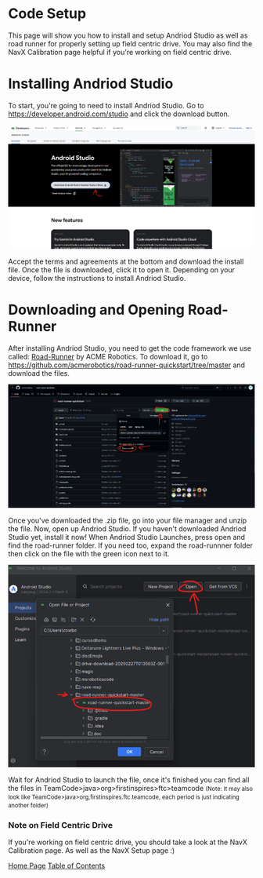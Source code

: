 # Code Setup

This page will show you how to install and setup Andriod Studio as well as road runner for properly setting up field centric drive.
You may also find the NavX Calibration page helpful if you're working on field centric drive.

# Installing Andriod Studio
To start, you're going to need to install Andriod Studio. Go to https://developer.android.com/studio and click the download button.

![Andriod Studio download button](andriod-studio-download-button.png)

Accept the terms and agreements at the bottom and download the install file. Once the file is downloaded, click it to open it.
Depending on your device, follow the instructions to install Andriod Studio.



# Downloading and Opening Road-Runner
After installing Andriod Studio, you need to get the code framework we use called: [Road-Runner](https://github.com/acmerobotics/road-runner-quickstart/tree/master) by ACME Robotics. 
To download it, go to https://github.com/acmerobotics/road-runner-quickstart/tree/master and download the files. 

![Road Runner GitHub Download](road-runner-download.png)

Once you've downloaded the .zip file, go into your file manager and unzip the file. Now, open up Andriod Studio. If you haven't downloaded Andriod Studio yet, install it now!
When Andriod Studio Launches, press open and find the road-runner folder. If you need too, expand the road-runnner folder then click on the file with the green icon next to it.

![Road Runner open in Andriod Studio](road-runner-open-andriod-studio.png)

Wait for Andriod Studio to launch the file, once it's finished you can find all the files in TeamCode>java>org>firstinspires>ftc>teamcode
<small>(Note: It may also look like TeamCode>java>org,firstinspires.ftc.teamcode, each period is just indicating another folder)</small>


### Note on Field Centric Drive
If you're working on field centric drive, you should take a look at the NavX Calibration page. As well as the NavX Setup page :)




[Home Page](https://potatzz.github.io/ms-robotics-resources.github.io/)                  [Table of Contents](https://potatzz.github.io/ms-robotics-resources.github.io/table_of_contents.html)

